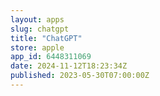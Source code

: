 ```yaml
---
layout: apps
slug: chatgpt
title: "ChatGPT"
store: apple
app_id: 6448311069
date: 2024-11-12T18:23:34Z
published: 2023-05-30T07:00:00Z
---
```

